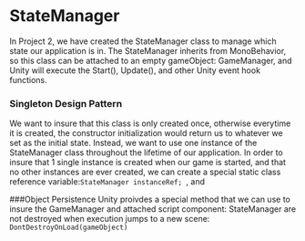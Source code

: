 # StateManager

In Project 2, we have created the StateManager class to manage which state our application is in.  The StateManager inherits from MonoBehavior, so this class can be attached to an empty gameObject: GameManager, and Unity will execute the Start(), Update(), and other Unity event hook functions.  

### Singleton Design Pattern
We want to insure that this class is only created once, otherwise everytime it is created, the constructor initialization would return us to whatever we set as the initial state.  Instead, we want to use one instance of the StateManager class throughout the lifetime of our application. In order to insure that 1 single instance is created when our game is started, and that no other instances are ever created, we can create a special static class reference variable:``StateManager instanceRef; ``, and 

###Object Persistence 
Unity proivdes a special method that we can use to insure the GameManager and attached script component: StateManager are not destroyed when execution jumps to a new scene: ``DontDestroyOnLoad(gameObject)``

